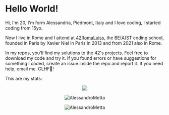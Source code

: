# Hello World!
Hi, I'm 20, I'm form Alessandria, Piedmont, Italy and I love coding, I started coding from 15yo.

Now I live in Rome and I attend at [42RomaLuiss](https://42roma.it/), the BE(A)ST coding school, founded in Paris by Xavier Niel in Paris in 2013 and from 2021 also in Rome.

In my repos, you'll find my solutions to the 42's projects. Feel free to download my code and try it. If you found errors or have suggestions for something I coded, create an issue inside the repo and report it. If you need help, email me. GLHF👾!

<!-- I'm also working on [my Italian 42Docs site](https://ametta42.github.io/42Docs_IT/) -->

This are my stats:
<p align=center width=auto>
	<img src="https://badge42.herokuapp.com/api/stats/ametta"/>
</p>
<p align=center width=auto>
	<img width=auto src="https://github-readme-stats.vercel.app/api?username=ametta42&show_icons=true&count_private=true" alt="AlessandroMetta" />
</p>
<p align=center width=auto>
	<img width=auto src="https://github-readme-stats-olive-nine.vercel.app/api/top-langs/?username=ametta42&layout=compact" alt="AlessandroMetta" />
</p>
